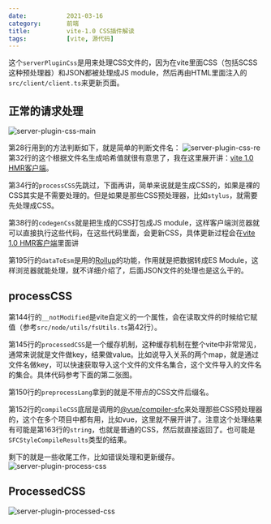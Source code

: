 ```yaml
---
date:           2021-03-16
category:       前端
title:          vite-1.0 CSS插件解读
tags:           [vite, 源代码]
---
```


这个`serverPluginCss`是用来处理CSS文件的，因为在vite里面CSS（包括SCSS这种预处理器）和JSON都被处理成JS module，然后再由HTML里面注入的`src/client/client.ts`来更新页面。
<!--more-->

## 正常的请求处理

![server-plugin-css-main](/assets/images/vite/server-plugin-css-main.png)

第28行用到的方法判断如下，就是简单的判断文件名：
![server-plugin-css-re](/assets/images/vite/server-plugin-css-re.png)
第32行的这个根据文件名生成哈希值就很有意思了，我在这里展开讲：[vite 1.0 HMR客户端][hmr-client]。

第34行的`processCSS`先跳过，下面再讲，简单来说就是生成CSS的，如果是裸的CSS其实是不需要处理的。但是如果是那些CSS预处理器，比如`stylus`，就需要先处理成CSS。

第38行的`codegenCss`就是把生成的CSS打包成JS module，这样客户端浏览器就可以直接执行这些代码，在这些代码里面，会更新CSS，具体更新过程会在[vite 1.0 HMR客户端][hmr-client]里面讲

第195行的`dataToEsm`是用的[Rollup](https://github.com/rollup/rollup)的功能，作用就是把数据转成ES Module，这样浏览器就能处理，就不详细介绍了，后面JSON文件的处理也是这么干的。

## processCSS
第144行的`__notModified`是vite自定义的一个属性，会在读取文件的时候给它赋值（参考`src/node/utils/fsUtils.ts`第42行）。

第145行的`processedCSS`是一个缓存机制，这种缓存机制在整个vite中非常常见，通常来说就是文件做key，结果做value。比如说导入关系的两个map，就是通过文件名做key，可以快速获取导入这个文件的文件名集合，这个文件导入的文件名的集合。具体代码参考下面的第二张图。

第150行的`preprocessLang`拿到的就是不带点的CSS文件后缀名。

第152行的`compileCSS`底层是调用的[@vue/compiler-sfc]()来处理那些CSS预处理器的，这个在多个项目中都有用，比如vue，这里就不展开讲了。注意这个处理结果有可能是第163行的`string`，也就是普通的CSS，然后就直接返回了。也可能是`SFCStyleCompileResults`类型的结果。

剩下的就是一些收尾工作，比如错误处理和更新缓存。
![server-plugin-process-css](/assets/images/vite/server-plugin-process-css.png)
## ProcessedCSS
![server-plugin-processed-css](/assets/images/vite/server-plugin-processed-css.png)


[hmr-client]:/posts/2021-03-17-vite-1.0-HMR-client